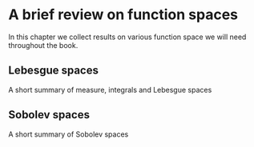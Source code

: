 # A brief review on function spaces

In this chapter we collect results on various function space we will need throughout the book.

## Lebesgue spaces

A short summary of measure, integrals and Lebesgue spaces

## Sobolev spaces

A short summary of Sobolev spaces


<!-- ```{prf:theorem}
:class: dropdown

This is an example of how to hide the content of a directive.
```

```{toggle}
This is a toggled content block!
```

:::{admonition} Click the title to toggle
:class: dropdown

This title was made into a dropdown admonition by adding `:class: dropdown` to it.
::: -->